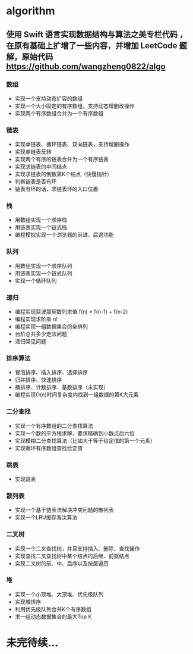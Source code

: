 # algorithm
## 使用 Swift 语言实现数据结构与算法之美专栏代码 ，在原有基础上扩增了一些内容，并增加 LeetCode 题解，原始代码 https://github.com/wangzheng0822/algo

### 数组
- 实现一个支持动态扩容的数组
- 实现一个大小固定的有序数组，支持动态增删改操作
- 实现两个有序数组合并为一个有序数组

### 链表
- 实现单链表、循环链表、双向链表，支持增删操作
- 实现单链表反转
- 实现两个有序的链表合并为一个有序链表
- 实现求链表的中间结点
- 实现求链表的倒数第K个结点（快慢指针）
- 判断链表是否有环
- 链表有环的话，求链表环的入口位置

### 栈
- 用数组实现一个顺序栈
- 用链表实现一个链式栈
- 编程模拟实现一个浏览器的前进、后退功能

### 队列
- 用数组实现一个顺序队列
- 用链表实现一个链式队列
- 实现一个循环队列

### 递归
- 编程实现斐波那契数列求值 f(n) = f(n-1) + f(n-2)
- 编程实现求阶乘 n!
- 编程实现一组数据集合的全排列
- 台阶总共多少走法问题
- 递归常见问题

### 排序算法
- 冒泡排序、插入排序、选择排序
- 归并排序、快速排序
- 桶排序、计数排序、基数排序（未实现）
- 编程实现O(n)时间复杂度内找到一组数据的第K大元素

### 二分查找
- 实现一个有序数组的二分查找算法
- 实现一个数的平方根求解，要求精确到小数点后六位
- 实现模糊二分查找算法（比如大于等于给定值的第一个元素）
- 实现循环有序数组查找给定值

### 跳表
- 实现跳表

### 散列表
 - 实现一个基于链表法解决冲突问题的散列表
 - 实现一个LRU缓存淘汰算法
 
 ### 二叉树
 - 实现一个二叉查找树，并且支持插入、删除、查找操作
 - 实现查找二叉查找树中某个结点的后继、前驱结点
 - 实现二叉树的前、中、后序以及按层遍历
 
 ### 堆
 - 实现一个小顶堆、大顶堆、优先级队列
 - 实现堆排序
 - 利用优先级队列合并K个有序数组
 - 求一组动态数据集合的最大Top K
 
 # 未完待续...
